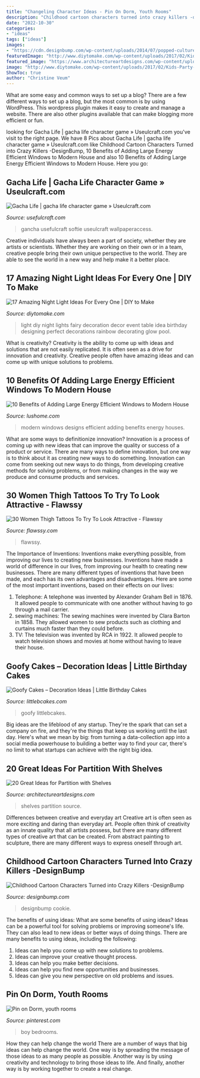 ```yaml
---
title: "Changeling Character Ideas - Pin On Dorm, Youth Rooms"
description: "Childhood cartoon characters turned into crazy killers -designbump"
date: "2022-10-30"
categories:
- "ideas"
tags: ["ideas"]
images:
- "https://cdn.designbump.com/wp-content/uploads/2014/07/popped-culture-evil-cartoon-characters-illustration-dan-luvisi-13.jpg"
featuredImage: "http://www.diytomake.com/wp-content/uploads/2017/02/Kids-Party-Night-Light-Idea.jpg"
featured_image: "https://www.architectureartdesigns.com/wp-content/uploads/2013/08/97.jpg"
image: "http://www.diytomake.com/wp-content/uploads/2017/02/Kids-Party-Night-Light-Idea.jpg"
ShowToc: true
author: "Christine Veum"
---
```



What are some easy and common ways to set up a blog?
There are a few different ways to set up a blog, but the most common is by using WordPress. This wordpress plugin makes it easy to create and manage a website. There are also other plugins available that can make blogging more efficient or fun.

	

		
looking for Gacha Life | gacha life character game » Useulcraft.com you've visit to the right page. We have 8 Pics about Gacha Life | gacha life character game » Useulcraft.com like Childhood Cartoon Characters Turned into Crazy Killers -DesignBump, 10 Benefits of Adding Large Energy Efficient Windows to Modern House and also 10 Benefits of Adding Large Energy Efficient Windows to Modern House. Here you go:
		
    
## Gacha Life | Gacha Life Character Game » Useulcraft.com

<img loading=lazy src="https://www.usefulcraft.com/wp-content/uploads/2019/12/gacha-life-2.jpg" onerror="this.onerror=null;this.src='https://tse4.mm.bing.net/th?id=OIP.s6qITvU-pWOKq2-SYoVtbgHaNK&amp;pid=15.1';" alt="Gacha Life | gacha life character game » Useulcraft.com">

_Source: usefulcraft.com_

>gancha usefulcraft softie useulcraft wallpaperaccess. 

	

Creative individuals have always been a part of society, whether they are artists or scientists. Whether they are working on their own or in a team, creative people bring their own unique perspective to the world. They are able to see the world in a new way and help make it a better place.

    
## 17 Amazing Night Light Ideas For Every One | DIY To Make

<img loading=lazy src="http://www.diytomake.com/wp-content/uploads/2017/02/Kids-Party-Night-Light-Idea.jpg" onerror="this.onerror=null;this.src='https://tse3.mm.bing.net/th?id=OIP.S6aV2hxMmoMU24GB_BC98wHaLL&amp;pid=15.1';" alt="17 Amazing Night Light Ideas For Every One | DIY to Make">

_Source: diytomake.com_

>light diy night lights fairy decoration decor event table idea birthday designing perfect decorations rainbow decorating glow pool. 

	

What is creativity?
Creativity is the ability to come up with ideas and solutions that are not easily replicated. It is often seen as a drive for innovation and creativity. Creative people often have amazing ideas and can come up with unique solutions to problems.

    
## 10 Benefits Of Adding Large Energy Efficient Windows To Modern House

<img loading=lazy src="https://www.lushome.com/wp-content/uploads/2013/11/modern-houses-large-windows-16.jpg" onerror="this.onerror=null;this.src='https://tse2.mm.bing.net/th?id=OIP.u2rWZimEyCOaOWUCx8Ro-AAAAA&amp;pid=15.1';" alt="10 Benefits of Adding Large Energy Efficient Windows to Modern House">

_Source: lushome.com_

>modern windows designs efficient adding benefits energy houses. 

	

What are some ways to definitionize innovation?
Innovation is a process of coming up with new ideas that can improve the quality or success of a product or service. There are many ways to define innovation, but one way is to think about it as creating new ways to do something. Innovation can come from seeking out new ways to do things, from developing creative methods for solving problems, or from making changes in the way we produce and consume products and services.

    
## 30 Women Thigh Tattoos To Try To Look Attractive - Flawssy

<img loading=lazy src="https://www.flawssy.com/wp-content/uploads/2016/04/Small-Thigh-Tattoo-Designs-for-Girls.jpg" onerror="this.onerror=null;this.src='https://tse3.mm.bing.net/th?id=OIP.p4jb1n98Mbp6kBfZoAHKRgHaKl&amp;pid=15.1';" alt="30 Women Thigh Tattoos To Try To Look Attractive - Flawssy">

_Source: flawssy.com_

>flawssy. 

	

The Importance of Inventions: Inventions make everything possible, from improving our lives to creating new businesses.
Inventions have made a world of difference in our lives, from improving our health to creating new businesses. There are many different types of inventions that have been made, and each has its own advantages and disadvantages. Here are some of the most important inventions, based on their effects on our lives:
1. Telephone: A telephone was invented by Alexander Graham Bell in 1876. It allowed people to communicate with one another without having to go through a mail carrier. 
2. sewing machines: The sewing machines were invented by Clara Barton in 1858. They allowed women to sew products such as clothing and curtains much faster than they could before. 
3. TV: The television was invented by RCA in 1922. It allowed people to watch television shows and movies at home without having to leave their house. 

    
## Goofy Cakes – Decoration Ideas | Little Birthday Cakes

<img loading=lazy src="https://www.littlebcakes.com/wp-content/uploads/2014/05/Goofy-Birthday-Cake.jpg" onerror="this.onerror=null;this.src='https://tse4.mm.bing.net/th?id=OIP.1vJlWJAwGXdIuMIiBRYfyQHaMA&amp;pid=15.1';" alt="Goofy Cakes – Decoration Ideas | Little Birthday Cakes">

_Source: littlebcakes.com_

>goofy littlebcakes. 

	

Big ideas are the lifeblood of any startup. They're the spark that can set a company on fire, and they're the things that keep us working until the last day. Here's what we mean by big: from turning a data-collection app into a social media powerhouse to building a better way to find your car, there's no limit to what startups can achieve with the right big idea.

    
## 20 Great Ideas For Partition With Shelves

<img loading=lazy src="https://www.architectureartdesigns.com/wp-content/uploads/2013/08/97.jpg" onerror="this.onerror=null;this.src='https://tse3.mm.bing.net/th?id=OIP.1wsatlWAno05fMl4c0KyVwHaJ4&amp;pid=15.1';" alt="20 Great Ideas for Partition with Shelves">

_Source: architectureartdesigns.com_

>shelves partition source. 

	

Differences between creative and everyday art
Creative art is often seen as more exciting and daring than everyday art. People often think of creativity as an innate quality that all artists possess, but there are many different types of creative art that can be created. From abstract painting to sculpture, there are many different ways to express oneself through art.

    
## Childhood Cartoon Characters Turned Into Crazy Killers -DesignBump

<img loading=lazy src="https://cdn.designbump.com/wp-content/uploads/2014/07/popped-culture-evil-cartoon-characters-illustration-dan-luvisi-13.jpg" onerror="this.onerror=null;this.src='https://tse4.mm.bing.net/th?id=OIP.OT1m3PpqBualFbheRgggtQHaK6&amp;pid=15.1';" alt="Childhood Cartoon Characters Turned into Crazy Killers -DesignBump">

_Source: designbump.com_

>designbump cookie. 

	

The benefits of using ideas: What are some benefits of using ideas?
Ideas can be a powerful tool for solving problems or improving someone's life. They can also lead to new ideas or better ways of doing things. There are many benefits to using ideas, including the following: 
1. Ideas can help you come up with new solutions to problems.
2. Ideas can improve your creative thought process. 
3. Ideas can help you make better decisions. 
4. Ideas can help you find new opportunities and businesses. 
5. Ideas can give you new perspective on old problems and issues.

    
## Pin On Dorm, Youth Rooms

<img loading=lazy src="https://i.pinimg.com/736x/dd/86/24/dd8624f9f6f106bb37745e3c9e1a7ab2--green-bedrooms-boy-bedrooms.jpg" onerror="this.onerror=null;this.src='https://tse3.mm.bing.net/th?id=OIP.BdUBtE1R5T4Y_NpDonHVOgHaJ3&amp;pid=15.1';" alt="Pin on Dorm, youth rooms">

_Source: pinterest.com_

>boy bedrooms. 

	

How they can help change the world
There are a number of ways that big ideas can help change the world. One way is by spreading the message of those ideas to as many people as possible. Another way is by using creativity and technology to bring those ideas to life. And finally, another way is by working together to create a real change.

